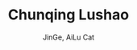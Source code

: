 --- 
slug: "chunqing-lushao"
title: "Chunqing Lushao"
publishdate: "2018-12-21"
src: "https://365manga.net/manga/chunqing-lushao"
author: "JinGe, AiLu Cat"
image: "https://data.365manga.net/images/thumbnails/32712-chunqing-lushao.jpg"
tags: ["Comedy","Gender bender","Harem","Reverse harem","Romance","Shoujo","Shoujo ai"]
chapters: ["Chapter 9: Beating Up Lu Zhiqing ","Chapter 8: Kidnapping 'green Tea Bitch' In Toilet ","Chapter 7: You Were Just Cornered! ","Chapter 6: I'll Be Happy If You Break Up ","Chapter 5: Isn't The New Master Lu Too Daring? ","Chapter 4: Attend Ex-girlfriend's Wedding ","Chapter 3: Close Call ","Chapter 2: Brother"," We Will Reunite ","Chapter 1: The Bishounen Is A Girl"]
chapterlinks: ["https://365manga.net/chunqing-lushao/chapter-9.html","https://365manga.net/chunqing-lushao/chapter-8.html","https://365manga.net/chunqing-lushao/chapter-7.html","https://365manga.net/chunqing-lushao/chapter-6.html","https://365manga.net/chunqing-lushao/chapter-5.html","https://365manga.net/chunqing-lushao/chapter-4.html","https://365manga.net/chunqing-lushao/chapter-3.html","https://365manga.net/chunqing-lushao/chapter-2.html","https://365manga.net/chunqing-lushao/chapter-1.html"]
description: "Disguised as a man, Lu Dingning picks up a bunch of girls, with her gentleman index on max and her prince charming smile leveled up! Women are constantly surrounding her and men are getting mercilessly bent in her presence.
Life motto: As long as the hoe is dancing well, there's not a single boyfriend she can't steal!
Zong Jize, king of the city, treats her as his brother but ends up pushing her onto the bed.
Lu Yining says furiously, “Master Zong, I treated you as my brother but instead you sick bastard just wanted to sleep with me!”"
---
